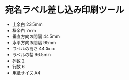 # 宛名ラベル差し込み印刷ツール

+ 上余白 23.5mm
+ 横余白 7mm
+ 垂直方向の間隔 44.5mm
+ 水平方向の間隔 99mm
+ ラベルの高さ 44.5mm
+ ラベルの幅 96.5mm
+ 列数 2
+ 行数 6
+ 用紙サイズ A4
